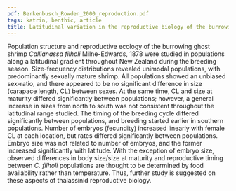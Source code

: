 ```yaml
---
pdf: Berkenbusch_Rowden_2000_reproduction.pdf
tags: katrin, benthic, article
title: Latitudinal variation in the reproductive biology of the burrowing ghost shrimp <i>Callianassa filholi</i> (Decapoda: Thalassinidea)
---
```

Population structure and reproductive ecology of the burrowing ghost shrimp *Callianassa filholi* Milne-Edwards, 1878 were studied in populations along a latitudinal gradient throughout New Zealand during the breeding season. Size-frequency distributions revealed unimodal populations, with predominantly sexually mature shrimp. All populations showed an unbiased sex-ratio, and there appeared to be no significant difference in size (carapace length, CL) between sexes. At the same time, CL and size at maturity differed significantly between populations; however, a general increase in sizes from north to south was not consistent throughout the latitudinal range studied. The timing of the breeding cycle differed significantly between populations, and breeding started earlier in southern populations. Number of embryos (fecundity) increased linearly with female CL at each location, but rates differed significantly between populations. Embryo size was not related to number of embryos, and the former increased significantly with latitude. With the exception of embryo size, observed differences in body size/size at maturity and reproductive timing between *C. filholi* populations are thought to be determined by food availability rather than temperature. Thus, further study is suggested on these aspects of thalassinid reproductive biology.
